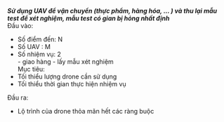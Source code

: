 ***Sử dụng UAV để vận chuyển (thực phẩm, hàng hóa, ... ) 
và thu lại mẫu test để xét nghiệm, mẫu test có gian bị hỏng nhất định***  
Đầu vào:  
- Số điểm đến: N  
- Số UAV : M  
- Số nhiệm vụ: 2	 
            - giao hàng
 			- lấy mẫu xét nghiệm  
Mục tiêu:  
- Tối thiểu lượng drone cần sử dụng  
- Tối thiểu thời gian thực hiện nhiệm vụ   
 
Đầu ra:  
- Lộ trình của drone thỏa mãn hết các ràng buộc  
